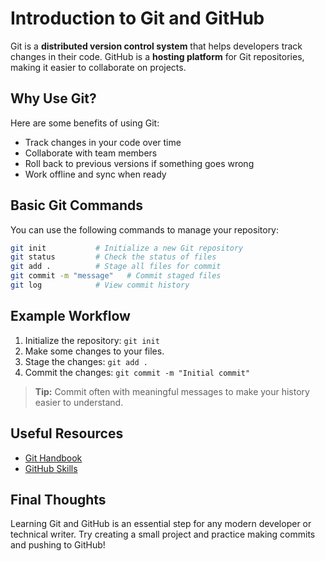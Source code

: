 # Introduction to Git and GitHub

Git is a **distributed version control system** that helps developers track changes in their code. GitHub is a **hosting platform** for Git repositories, making it easier to collaborate on projects.

## Why Use Git?

Here are some benefits of using Git:

- Track changes in your code over time
- Collaborate with team members
- Roll back to previous versions if something goes wrong
- Work offline and sync when ready

## Basic Git Commands

You can use the following commands to manage your repository:

```bash
git init           # Initialize a new Git repository
git status         # Check the status of files
git add .          # Stage all files for commit
git commit -m "message"   # Commit staged files
git log            # View commit history
````

## Example Workflow

1. Initialize the repository: `git init`
2. Make some changes to your files.
3. Stage the changes: `git add .`
4. Commit the changes: `git commit -m "Initial commit"`

> **Tip:** Commit often with meaningful messages to make your history easier to understand.

## Useful Resources

* [Git Handbook](https://guides.github.com/introduction/git-handbook/)
* [GitHub Skills](https://skills.github.com/)

## Final Thoughts

Learning Git and GitHub is an essential step for any modern developer or technical writer. Try creating a small project and practice making commits and pushing to GitHub!